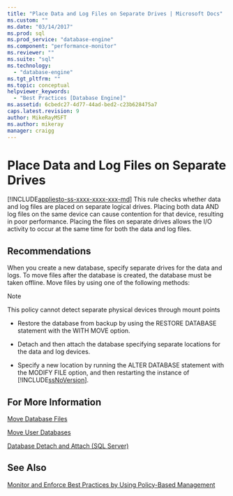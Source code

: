```yaml
---
title: "Place Data and Log Files on Separate Drives | Microsoft Docs"
ms.custom: ""
ms.date: "03/14/2017"
ms.prod: sql
ms.prod_service: "database-engine"
ms.component: "performance-monitor"
ms.reviewer: ""
ms.suite: "sql"
ms.technology: 
  - "database-engine"
ms.tgt_pltfrm: ""
ms.topic: conceptual
helpviewer_keywords: 
  - "Best Practices [Database Engine]"
ms.assetid: 6cbedc27-4d77-44ad-bed2-c23b628475a7
caps.latest.revision: 9
author: MikeRayMSFT
ms.author: mikeray
manager: craigg
---
```

# Place Data and Log Files on Separate Drives
[!INCLUDE[appliesto-ss-xxxx-xxxx-xxx-md](../../includes/appliesto-ss-xxxx-xxxx-xxx-md.md)]
  This rule checks whether data and log files are placed on separate logical drives. Placing both data AND log files on the same device can cause contention for that device, resulting in poor performance. Placing the files on separate drives allows the I/O activity to occur at the same time for both the data and log files.  
  
## Recommendations  
 When you create a new database, specify separate drives for the data and logs. To move files after the database is created, the database must be taken offline. Move files by using one of the following methods:  
  
> [!NOTE]  
>  This policy cannot detect separate physical devices through mount points  
  
-   Restore the database from backup by using the RESTORE DATABASE statement with the WITH MOVE option.  
  
-   Detach and then attach the database specifying separate locations for the data and log devices.  
  
-   Specify a new location by running the ALTER DATABASE statement with the MODIFY FILE option, and then restarting the instance of [!INCLUDE[ssNoVersion](../../includes/ssnoversion-md.md)].  
  
## For More Information  
 [Move Database Files](../../relational-databases/databases/move-database-files.md)  
  
 [Move User Databases](../../relational-databases/databases/move-user-databases.md)  
  
 [Database Detach and Attach &#40;SQL Server&#41;](../../relational-databases/databases/database-detach-and-attach-sql-server.md)  
  
## See Also  
 [Monitor and Enforce Best Practices by Using Policy-Based Management](../../relational-databases/policy-based-management/monitor-and-enforce-best-practices-by-using-policy-based-management.md)  
  
  
